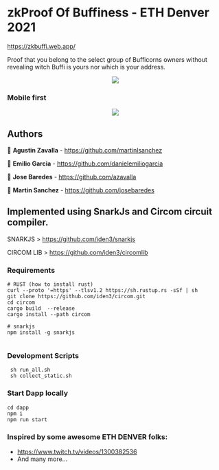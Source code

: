 # zkProof Of Buffiness - ETH Denver 2021

https://zkbuffi.web.app/

Proof that you belong to the select group of Bufficorns owners without revealing witch Buffi is yours nor which is your address.

<p align="center">
  <img src="https://user-images.githubusercontent.com/45073251/154821162-3d4af844-1f74-4fdb-91c3-52e280e55c10.png"/>
</p>

### Mobile first

<p align="center">
  <img src="https://user-images.githubusercontent.com/45073251/154821939-e0df5284-d4d1-4b50-8e1e-8b1b06b34855.png"/>
</p>

## Authors

👤 **Agustin Zavalla** - https://github.com/martinlsanchez

👤 **Emilio Garcia** - https://github.com/danielemiliogarcia

👤 **Jose Baredes** - https://github.com/azavalla

👤 **Martin Sanchez** - https://github.com/josebaredes


## Implemented using SnarkJs and Circom circuit compiler.

SNARKJS > https://github.com/iden3/snarkjs

CIRCOM LIB > https://github.com/iden3/circomlib

### Requirements
```
# RUST (how to install rust)
curl --proto '=https' --tlsv1.2 https://sh.rustup.rs -sSf | sh
git clone https://github.com/iden3/circom.git
cd circom
cargo build  --release
cargo install --path circom

# snarkjs
npm install -g snarkjs


```

### Development Scripts
```
 sh run_all.sh
 sh collect_static.sh
```

### Start Dapp locally
```
cd dapp
npm i
npm run start
```

### Inspired by some awesome ETH DENVER folks:
* https://www.twitch.tv/videos/1300382536
* And many more...
